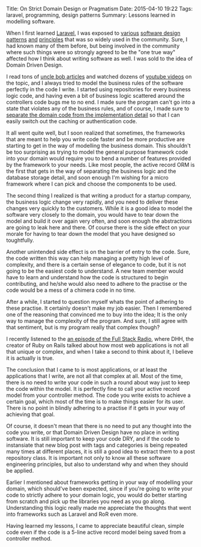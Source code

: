 Title: On Strict Domain Design or Pragmatism
Date: 2015-04-10 19:22
Tags: laravel, programming, design patterns
Summary: Lessons learned in modelling software.

When I first learned [Laravel](http://laravel.com/), I was exposed to [various](http://martinfowler.com/eaaCatalog/repository.html) [software design](http://en.wikipedia.org/wiki/Domain-driven_design) [patterns](http://en.wikipedia.org/wiki/Event-driven_programming) [and](http://stackoverflow.com/questions/3058/what-is-inversion-of-control) [principles](http://en.wikipedia.org/wiki/SOLID_%28object-oriented_design%29) that was so widely used in the community.  Sure, I had known many of them before, but being involved in the community where such things were so strongly agreed to be the "one true way" affected how I think about writing software as well. I was sold to the idea of Domain Driven Design.

I read tons of [uncle bob articles](https://sites.google.com/site/unclebobconsultingllc/home/articles) and watched  dozens of [youtube videos](https://www.youtube.com/watch?v=3uV3ngl1Z8g) on the topic, and I always tried to model the business rules of the software perfectly in the code I write. I started using repositories for every business logic code, and having even a bit of business logic scattered around the controllers code bugs me to no end. I made sure the program can't go into a state that violates any of the business rules, and of course, I made sure to [separate the domain code from the implementation detail](https://www.youtube.com/watch?v=WpkDN78P884) so that I can easily switch out the caching or authentication code.

It all went quite well, but I soon realized that sometimes, the frameworks that are meant to help you write code faster and be more productive are starting to get in the way of modelling the business domain. This shouldn't be too surprising as trying to model the general purpose framework code into your domain would require you to bend a number of features provided by the framework to your needs. Like most people, the active record ORM is the first that gets in the way of separating the business logic and the database storage detail, and soon enough I'm wishing for a micro framework where I can pick and choose the components to be used.

The second thing I realized is that writing a product for a startup company, the business logic change very rapidly, and you need to deliver these changes very quickly to the customers. While it is a good idea to model the software very closely to the domain, you would have to tear down the model and build it over again very often, and soon enough the abstractions are going to leak here and there. Of course there is the side effect on your morale for having to tear down the model that you have designed so toughtfully.

Another unintended side effect is on the barrier of entry to the code. Sure, the code written this way can help managing a pretty high level of complexity, and there is a certain sense of elegance to code, but it is not going to be the easiest code to understand. A new team member would have to learn and understand how the code is structured to begin contributing, and he/she would also need to adhere to the practise or the code would be a mess of a chimera code in no time.

After a while, I started to question myself whats the point of adhering to these practise. It certainly doesn't make my job easier. Then I remembered one of the reasoning that convinced me to buy into the idea; It is the only way to manage the complexity of the program. And sure, I still agree with that sentiment, but is my program really that complex though?

I recently listened to the [an episode of the Full Stack Radio](http://fullstackradio.com/episodes/9/), where DHH, the creator of Ruby on Rails talked about how most web applications is not all that unique or complex, and when I take a second to think about it, I believe it is actually is true.

The conclusion that I came to is most applications, or at least the applications that I write, are not all that complex at all. Most of the time, there is no need to write your code in such a round about way just to keep the code within the model. It is perfectly fine to call your active record model from your controller method. The code you write exists to achieve a certain goal, which most of the time is to make things easier for its user. There is no point in blindly adhering to a practise if it gets in your way of achieving that goal. 

Of course, it doesn't mean that there is no need to put any thought into the code you write, or that Domain Driven Design have no place in writing software. It is still important to keep your code DRY, and if the code to instansiate that new blog post with tags and categories is being repeated many times at different places, it is still a good idea to extract them to a post repository class. It is important not only to know all these software engineering principles, but also to understand why and when they should be applied.

Earlier I mentioned about frameworks getting in your way of modelling your domain, which should've been expected, since if you're going to write your code to strictly adhere to your domain logic, you would do better starting from scratch and pick up the libraries you need as you go along. Understanding this logic really made me appreciate the thoughts that went into frameworks such as Laravel and RoR even more.

Having learned my lessons, I came to appreciate beautiful clean, simple code even if the code is a 5-line active record model being saved from a controller method.